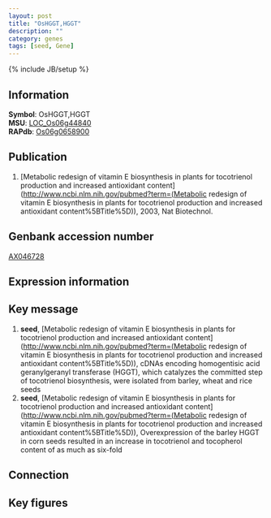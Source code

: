 ```yaml
---
layout: post
title: "OsHGGT,HGGT"
description: ""
category: genes
tags: [seed, Gene]
---
```

{% include JB/setup %}

## Information
__Symbol__: OsHGGT,HGGT  
__MSU__: [LOC_Os06g44840](http://rice.plantbiology.msu.edu/cgi-bin/ORF_infopage.cgi?orf=LOC_Os06g44840)  
__RAPdb__: [Os06g0658900](http://rapdb.dna.affrc.go.jp/viewer/gbrowse_details/irgsp1?name=Os06g0658900)  

## Publication
1. [Metabolic redesign of vitamin E biosynthesis in plants for tocotrienol production and increased antioxidant content](http://www.ncbi.nlm.nih.gov/pubmed?term=(Metabolic redesign of vitamin E biosynthesis in plants for tocotrienol production and increased antioxidant content%5BTitle%5D)), 2003, Nat Biotechnol.

## Genbank accession number
[AX046728](http://www.ncbi.nlm.nih.gov/nuccore/AX046728)

## Expression information

## Key message
1. __seed__, [Metabolic redesign of vitamin E biosynthesis in plants for tocotrienol production and increased antioxidant content](http://www.ncbi.nlm.nih.gov/pubmed?term=(Metabolic redesign of vitamin E biosynthesis in plants for tocotrienol production and increased antioxidant content%5BTitle%5D)),  cDNAs encoding homogentisic acid geranylgeranyl transferase (HGGT), which catalyzes the committed step of tocotrienol biosynthesis, were isolated from barley, wheat and rice seeds
2. __seed__, [Metabolic redesign of vitamin E biosynthesis in plants for tocotrienol production and increased antioxidant content](http://www.ncbi.nlm.nih.gov/pubmed?term=(Metabolic redesign of vitamin E biosynthesis in plants for tocotrienol production and increased antioxidant content%5BTitle%5D)),  Overexpression of the barley HGGT in corn seeds resulted in an increase in tocotrienol and tocopherol content of as much as six-fold

## Connection

## Key figures


